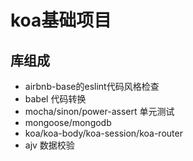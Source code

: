 # koa基础项目
## 库组成
- airbnb-base的eslint代码风格检查
- babel 代码转换
- mocha/sinon/power-assert 单元测试
- mongoose/mongodb
- koa/koa-body/koa-session/koa-router
- ajv 数据校验